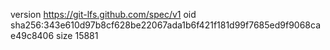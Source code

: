 version https://git-lfs.github.com/spec/v1
oid sha256:343e610d97b8cf628be22067ada1b6f421f181d99f7685ed9f9068cae49c8406
size 15881
